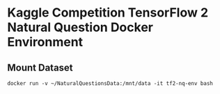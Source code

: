 # Kaggle Competition TensorFlow 2 Natural Question Docker Environment

## Mount Dataset

`docker run -v ~/NaturalQuestionsData:/mnt/data -it tf2-nq-env bash`
